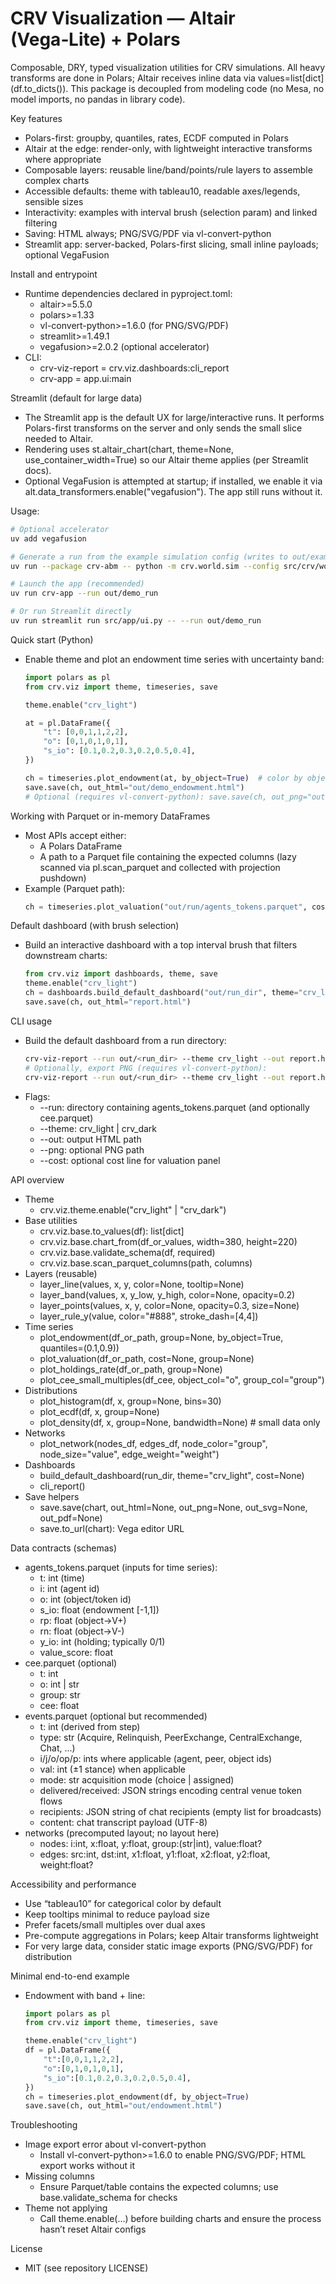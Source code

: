 # CRV Visualization — Altair (Vega‑Lite) + Polars

Composable, DRY, typed visualization utilities for CRV simulations. All heavy transforms are done in Polars; Altair receives inline data via values=list[dict] (df.to_dicts()). This package is decoupled from modeling code (no Mesa, no model imports, no pandas in library code).

Key features

- Polars-first: groupby, quantiles, rates, ECDF computed in Polars
- Altair at the edge: render-only, with lightweight interactive transforms where appropriate
- Composable layers: reusable line/band/points/rule layers to assemble complex charts
- Accessible defaults: theme with tableau10, readable axes/legends, sensible sizes
- Interactivity: examples with interval brush (selection param) and linked filtering
- Saving: HTML always; PNG/SVG/PDF via vl-convert-python
- Streamlit app: server-backed, Polars-first slicing, small inline payloads; optional VegaFusion

Install and entrypoint

- Runtime dependencies declared in pyproject.toml:
  - altair>=5.5.0
  - polars>=1.33
  - vl-convert-python>=1.6.0 (for PNG/SVG/PDF)
  - streamlit>=1.49.1
  - vegafusion>=2.0.2 (optional accelerator)
- CLI:
  - crv-viz-report = crv.viz.dashboards:cli_report
  - crv-app = app.ui:main

Streamlit (default for large data)

- The Streamlit app is the default UX for large/interactive runs. It performs Polars-first transforms on the server and only sends the small slice needed to Altair.
- Rendering uses st.altair_chart(chart, theme=None, use_container_width=True) so our Altair theme applies (per Streamlit docs).
- Optional VegaFusion is attempted at startup; if installed, we enable it via alt.data_transformers.enable("vegafusion"). The app still runs without it.

Usage:

```bash
# Optional accelerator
uv add vegafusion

# Generate a run from the example simulation config (writes to out/example_run)
uv run --package crv-abm -- python -m crv.world.sim --config src/crv/world/example_simulation.yaml

# Launch the app (recommended)
uv run crv-app --run out/demo_run

# Or run Streamlit directly
uv run streamlit run src/app/ui.py -- --run out/demo_run
```

Quick start (Python)

- Enable theme and plot an endowment time series with uncertainty band:

  ```python
  import polars as pl
  from crv.viz import theme, timeseries, save

  theme.enable("crv_light")

  at = pl.DataFrame({
      "t": [0,0,1,1,2,2],
      "o": [0,1,0,1,0,1],
      "s_io": [0.1,0.2,0.3,0.2,0.5,0.4],
  })

  ch = timeseries.plot_endowment(at, by_object=True)  # color by object "o"
  save.save(ch, out_html="out/demo_endowment.html")
  # Optional (requires vl-convert-python): save.save(ch, out_png="out/demo_endowment.png")
  ```

Working with Parquet or in-memory DataFrames

- Most APIs accept either:
  - A Polars DataFrame
  - A path to a Parquet file containing the expected columns (lazy scanned via pl.scan_parquet and collected with projection pushdown)
- Example (Parquet path):
  ```python
  ch = timeseries.plot_valuation("out/run/agents_tokens.parquet", cost=0.25)
  ```

Default dashboard (with brush selection)

- Build an interactive dashboard with a top interval brush that filters downstream charts:
  ```python
  from crv.viz import dashboards, theme, save
  theme.enable("crv_light")
  ch = dashboards.build_default_dashboard("out/run_dir", theme="crv_light", cost=0.3)
  save.save(ch, out_html="report.html")
  ```

CLI usage

- Build the default dashboard from a run directory:
  ```bash
  crv-viz-report --run out/<run_dir> --theme crv_light --out report.html
  # Optionally, export PNG (requires vl-convert-python):
  crv-viz-report --run out/<run_dir> --theme crv_light --out report.html --png report.png
  ```
- Flags:
  - --run: directory containing agents_tokens.parquet (and optionally cee.parquet)
  - --theme: crv_light | crv_dark
  - --out: output HTML path
  - --png: optional PNG path
  - --cost: optional cost line for valuation panel

API overview

- Theme
  - crv.viz.theme.enable("crv_light" | "crv_dark")
- Base utilities
  - crv.viz.base.to_values(df): list[dict]
  - crv.viz.base.chart_from(df_or_values, width=380, height=220)
  - crv.viz.base.validate_schema(df, required)
  - crv.viz.base.scan_parquet_columns(path, columns)
- Layers (reusable)
  - layer_line(values, x, y, color=None, tooltip=None)
  - layer_band(values, x, y_low, y_high, color=None, opacity=0.2)
  - layer_points(values, x, y, color=None, opacity=0.3, size=None)
  - layer_rule_y(value, color="#888", stroke_dash=[4,4])
- Time series
  - plot_endowment(df_or_path, group=None, by_object=True, quantiles=(0.1,0.9))
  - plot_valuation(df_or_path, cost=None, group=None)
  - plot_holdings_rate(df_or_path, group=None)
  - plot_cee_small_multiples(df_cee, object_col="o", group_col="group")
- Distributions
  - plot_histogram(df, x, group=None, bins=30)
  - plot_ecdf(df, x, group=None)
  - plot_density(df, x, group=None, bandwidth=None) # small data only
- Networks
  - plot_network(nodes_df, edges_df, node_color="group", node_size="value", edge_weight="weight")
- Dashboards
  - build_default_dashboard(run_dir, theme="crv_light", cost=None)
  - cli_report()
- Save helpers
  - save.save(chart, out_html=None, out_png=None, out_svg=None, out_pdf=None)
  - save.to_url(chart): Vega editor URL

Data contracts (schemas)

- agents_tokens.parquet (inputs for time series):
  - t: int (time)
  - i: int (agent id)
  - o: int (object/token id)
  - s_io: float (endowment [-1,1])
  - rp: float (object→V+)
  - rn: float (object→V-)
  - y_io: int (holding; typically 0/1)
  - value_score: float
- cee.parquet (optional)
  - t: int
  - o: int | str
  - group: str
  - cee: float
- events.parquet (optional but recommended)
  - t: int (derived from step)
  - type: str (Acquire, Relinquish, PeerExchange, CentralExchange, Chat, ...)
  - i/j/o/op/p: ints where applicable (agent, peer, object ids)
  - val: int (±1 stance) when applicable
  - mode: str acquisition mode (choice | assigned)
  - delivered/received: JSON strings encoding central venue token flows
  - recipients: JSON string of chat recipients (empty list for broadcasts)
  - content: chat transcript payload (UTF-8)
- networks (precomputed layout; no layout here)
  - nodes: i:int, x:float, y:float, group:(str|int), value:float?
  - edges: src:int, dst:int, x1:float, y1:float, x2:float, y2:float, weight:float?

Accessibility and performance

- Use “tableau10” for categorical color by default
- Keep tooltips minimal to reduce payload size
- Prefer facets/small multiples over dual axes
- Pre-compute aggregations in Polars; keep Altair transforms lightweight
- For very large data, consider static image exports (PNG/SVG/PDF) for distribution

Minimal end-to-end example

- Endowment with band + line:

  ```python
  import polars as pl
  from crv.viz import theme, timeseries, save

  theme.enable("crv_light")
  df = pl.DataFrame({
      "t":[0,0,1,1,2,2],
      "o":[0,1,0,1,0,1],
      "s_io":[0.1,0.2,0.3,0.2,0.5,0.4],
  })
  ch = timeseries.plot_endowment(df, by_object=True)
  save.save(ch, out_html="out/endowment.html")
  ```

Troubleshooting

- Image export error about vl-convert-python
  - Install vl-convert-python>=1.6.0 to enable PNG/SVG/PDF; HTML export works without it
- Missing columns
  - Ensure Parquet/table contains the expected columns; use base.validate_schema for checks
- Theme not applying
  - Call theme.enable(...) before building charts and ensure the process hasn’t reset Altair configs

License

- MIT (see repository LICENSE)
